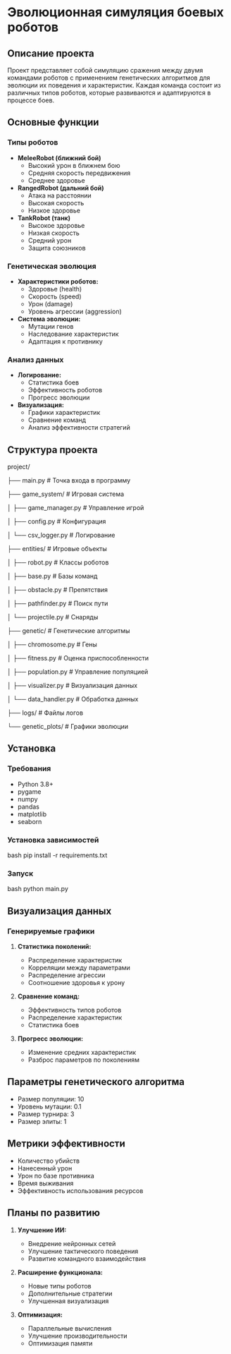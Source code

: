 # Эволюционная симуляция боевых роботов

## Описание проекта
Проект представляет собой симуляцию сражения между двумя командами роботов с применением генетических алгоритмов для эволюции их поведения и характеристик. Каждая команда состоит из различных типов роботов, которые развиваются и адаптируются в процессе боев.

## Основные функции

### Типы роботов
- **MeleeRobot (ближний бой)**
  - Высокий урон в ближнем бою
  - Средняя скорость передвижения
  - Среднее здоровье
- **RangedRobot (дальний бой)**
  - Атака на расстоянии
  - Высокая скорость
  - Низкое здоровье
- **TankRobot (танк)**
  - Высокое здоровье
  - Низкая скорость
  - Средний урон
  - Защита союзников

### Генетическая эволюция
- **Характеристики роботов:**
  - Здоровье (health)
  - Скорость (speed)
  - Урон (damage)
  - Уровень агрессии (aggression)
- **Система эволюции:**
  - Мутации генов
  - Наследование характеристик
  - Адаптация к противнику

### Анализ данных
- **Логирование:**
  - Статистика боев
  - Эффективность роботов
  - Прогресс эволюции
- **Визуализация:**
  - Графики характеристик
  - Сравнение команд
  - Анализ эффективности стратегий

## Структура проекта
project/

├── main.py                 # Точка входа в программу

├── game_system/           # Игровая система

│   ├── game_manager.py    # Управление игрой

│   ├── config.py         # Конфигурация

│   └── csv_logger.py     # Логирование

├── entities/             # Игровые объекты

│   ├── robot.py         # Классы роботов  

│   ├── base.py          # Базы команд

│   ├── obstacle.py      # Препятствия

│   ├── pathfinder.py    # Поиск пути

│   └── projectile.py    # Снаряды

├── genetic/             # Генетические алгоритмы

│   ├── chromosome.py    # Гены

│   ├── fitness.py       # Оценка приспособленности

│   ├── population.py    # Управление популяцией

│   ├── visualizer.py    # Визуализация данных

│   └── data_handler.py  # Обработка данных

├── logs/                # Файлы логов

└── genetic_plots/       # Графики эволюции

## Установка

### Требования
- Python 3.8+
- pygame
- numpy
- pandas
- matplotlib
- seaborn

### Установка зависимостей
bash
pip install -r requirements.txt
### Запуск
bash
python main.py

## Визуализация данных

### Генерируемые графики
1. **Статистика поколений:**
   - Распределение характеристик
   - Корреляции между параметрами
   - Распределение агрессии
   - Соотношение здоровья к урону

2. **Сравнение команд:**
   - Эффективность типов роботов
   - Распределение характеристик
   - Статистика боев

3. **Прогресс эволюции:**
   - Изменение средних характеристик
   - Разброс параметров по поколениям

## Параметры генетического алгоритма
- Размер популяции: 10
- Уровень мутации: 0.1
- Размер турнира: 3
- Размер элиты: 1

## Метрики эффективности
- Количество убийств
- Нанесенный урон
- Урон по базе противника
- Время выживания
- Эффективность использования ресурсов

## Планы по развитию
1. **Улучшение ИИ:**
   - Внедрение нейронных сетей
   - Улучшение тактического поведения
   - Развитие командного взаимодействия

2. **Расширение функционала:**
   - Новые типы роботов
   - Дополнительные стратегии
   - Улучшенная визуализация

3. **Оптимизация:**
   - Параллельные вычисления
   - Улучшение производительности
   - Оптимизация памяти

